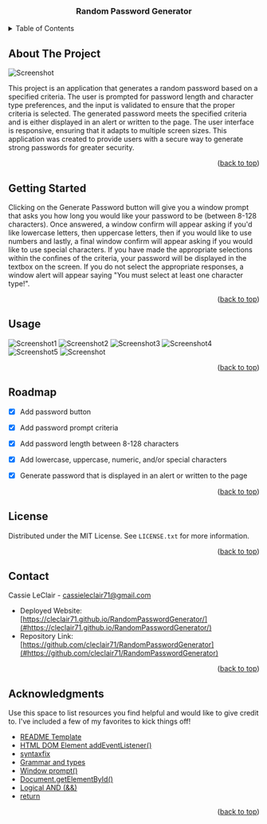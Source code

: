 
<a name="readme-top"></a>

<!-- PROJECT LOGO -->

  <h3 align="center">Random Password Generator</h3>

<!-- TABLE OF CONTENTS -->
<details>
  <summary>Table of Contents</summary>
  <ol>
    <li>
      <a href="#about-the-project">About The Project</a>
    </li>
    <li>
      <a href="#getting-started">Getting Started</a>
    </li>
    <li><a href="#usage">Usage</a></li>
    <li><a href="#roadmap">Roadmap</a></li>
    <li><a href="#contributing">Contributing</a></li>
    <li><a href="#license">License</a></li>
    <li><a href="#contact">Contact</a></li>
    <li><a href="#acknowledgments">Acknowledgments</a></li>
  </ol>
</details>


<!-- ABOUT THE PROJECT -->
## About The Project

![Screenshot](https://user-images.githubusercontent.com/76407605/211215271-c76ae799-501c-48c4-b0f8-b5d38e13ac52.JPG)

This project is an application that generates a random password based on a specified criteria. The user is prompted for password length and character type preferences, and the input is validated to ensure that the proper criteria is selected. The generated password meets the specified criteria and is either displayed in an alert or written to the page. The user interface is responsive, ensuring that it adapts to multiple screen sizes. This application was created to provide users with a secure way to generate strong passwords for greater security.


<p align="right">(<a href="#readme-top">back to top</a>)</p>



<!-- GETTING STARTED -->
## Getting Started

Clicking on the Generate Password button will give you a window prompt that asks you how long you would like your password to be (between 8-128 characters). Once answered, a window confirm will appear asking if you'd like lowercase letters, then uppercase letters, then if you would like to use numbers and lastly, a final window confirm will appear asking if you would like to use special characters. If you have made the appropriate selections within the confines of the criteria, your password will be displayed in the textbox on the screen. If you do not select the appropriate responses, a window alert will appear saying "You must select at least one character type!".

<p align="right">(<a href="#readme-top">back to top</a>)</p>



<!-- USAGE EXAMPLES -->
## Usage
![Screenshot1](https://user-images.githubusercontent.com/76407605/211215275-5e2abf5b-df3e-4bfa-aad8-35406ae05973.JPG)
![Screenshot2](https://user-images.githubusercontent.com/76407605/211215277-a2c7e1d9-ff8d-4c51-8975-d81466b2ddb8.JPG)
![Screenshot3](https://user-images.githubusercontent.com/76407605/211215286-719ebe5b-7af4-43f7-a129-938a9bc991f3.JPG)
![Screenshot4](https://user-images.githubusercontent.com/76407605/211215289-916fd561-afd8-4ef6-9780-d0c6fd4d9e7e.JPG)
![Screenshot5](https://user-images.githubusercontent.com/76407605/211215295-1a2031bd-b443-4e24-8a74-e14767f0ca4e.JPG)
![Screenshot](https://user-images.githubusercontent.com/76407605/211215271-c76ae799-501c-48c4-b0f8-b5d38e13ac52.JPG)
<p align="right">(<a href="#readme-top">back to top</a>)</p>



<!-- ROADMAP -->
## Roadmap

- [x] Add password button
- [x] Add password prompt criteria
- [x] Add password length between 8-128 characters
- [x] Add lowercase, uppercase, numeric, and/or special characters
- [x] Generate password that is displayed in an alert or written to the page


<p align="right">(<a href="#readme-top">back to top</a>)</p>


<!-- LICENSE -->
## License

Distributed under the MIT License. See `LICENSE.txt` for more information.

<p align="right">(<a href="#readme-top">back to top</a>)</p>



<!-- CONTACT -->
## Contact

Cassie LeClair - cassieleclair71@gmail.com

* Deployed Website: [https://cleclair71.github.io/RandomPasswordGenerator/](#https://cleclair71.github.io/RandomPasswordGenerator/)
* Repository Link: [https://github.com/cleclair71/RandomPasswordGenerator](#https://github.com/cleclair71/RandomPasswordGenerator)

<p align="right">(<a href="#readme-top">back to top</a>)</p>



<!-- ACKNOWLEDGMENTS -->
## Acknowledgments

Use this space to list resources you find helpful and would like to give credit to. I've included a few of my favorites to kick things off!

* [README Template](https://github.com/othneildrew/Best-README-Template)
* [HTML DOM Element addEventListener()](https://www.w3schools.com/jsref/met_element_addeventlistener.asp)
* [syntaxfix](https://syntaxfix.com/question/4859/addeventlistener-is-not-a-function-why-does-this-error-occur)
* [Grammar and types](https://developer.mozilla.org/en-US/docs/Web/JavaScript/Guide/Grammar_and_types)
* [Window prompt()](https://www.w3schools.com/jsref/met_win_prompt.asp)
* [Document.getElementById()](https://developer.mozilla.org/en-US/docs/Web/API/Document/getElementById)
* [Logical AND (&&)](https://developer.mozilla.org/en-US/docs/Web/JavaScript/Reference/Operators/Logical_AND)
* [return](https://developer.mozilla.org/en-US/docs/Web/JavaScript/Reference/Statements/return)

<p align="right">(<a href="#readme-top">back to top</a>)</p>
